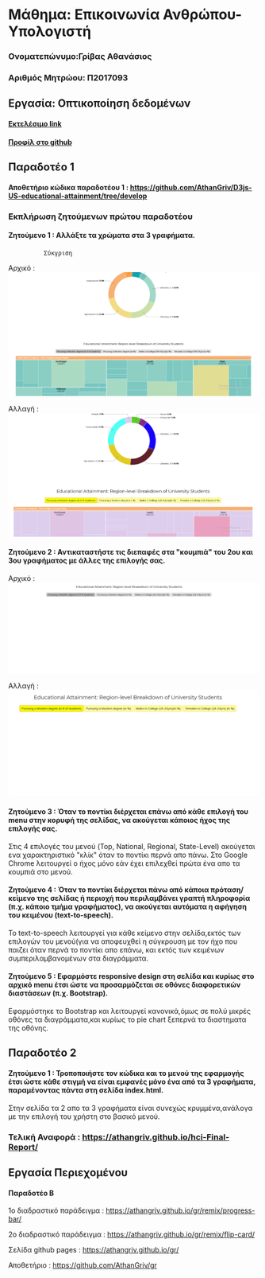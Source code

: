 # Μάθημα: Επικοινωνία Ανθρώπου-Υπολογιστή

### Ονοματεπώνυμο:Γρίβας Αθανάσιος

### Αριθμός Μητρώου: Π2017093

## Εργασία: Οπτικοποίηση δεδομένων

#### [Εκτελέσιμο link](https://athangriv.github.io/D3js-US-educational-attainment/ '[Εκτελέσιμο link')
#### [Προφίλ στο github](https://github.com/AthanGriv/D3js-US-educational-attainment 'Προφίλ στο github')

## Παραδοτέο 1

#### Αποθετήριο κώδικα παραδοτέου 1 : https://github.com/AthanGriv/D3js-US-educational-attainment/tree/develop

### Εκπλήρωση ζητούμενων πρώτου παραδοτέου

#### Ζητούμενο 1 : Αλλάξτε τα χρώματα στα 3 γραφήματα.

              Σύκγριση
  
Αρχικό : ![ScreenShot](Original.png)

Αλλαγή : ![ScreenShot](Changed.png)

#### Ζητούμενο 2 : Αντικαταστήστε τις διεπαφές στα "κουμπιά" του 2ου και 3ου γραφήματος με άλλες της επιλογής σας.

Αρχικό : ![ScreenShot](OriginalButtons.png)

Αλλαγή : ![ScreenShot](ChangedButtons.png)

#### Ζητούμενο 3 : Όταν το ποντίκι διέρχεται επάνω από κάθε επιλογή του menu στην κορυφή της σελίδας, να ακούγεται κάποιος ήχος της επιλογής σας.

Στις 4 επιλογές του μενού (Top, National, Regional, State-Level) ακούγεται ενα χαρακτηριστικό "κλίκ" όταν το ποντίκι περνά απο πάνω. 
Στο Google Chrome λειτουργεί ο ήχος μόνο εάν έχει επιλεχθεί πρώτα ένα απο τα κουμπιά στο μενού.

#### Ζητούμενο 4 : Όταν το ποντίκι διέρχεται πάνω από κάποια πρόταση/κείμενο της σελίδας ή περιοχή που περιλαμβάνει γραπτή πληροφορία (π.χ. κάποιο τμήμα γραφήματος), να ακούγεται αυτόματα η αφήγηση του κειμένου (text-to-speech).

Το text-to-speech λειτουργεί για κάθε κείμενο στην σελίδα,εκτός των επιλογών του μενού(για να αποφευχθεί η σύγκρουση με τον ήχο που παιζει όταν περνά το ποντίκι απο επάνω,
και εκτός των κειμένων συμπεριλαμβανομένων στα διαγράμματα.

#### Ζητούμενο 5 : Εφαρμόστε responsive design στη σελίδα και κυρίως στο αρχικό menu έτσι ώστε να προσαρμόζεται σε οθόνες διαφορετικών διαστάσεων (π.χ. Bootstrap).

Εφαρμόστηκε το Bootstrap και λειτουργεί κανονικά,όμως σε πολύ μικρές οθόνες τα διαγράμματα,και κυρίως το pie chart ξεπερνά τα διαστηματα της οθόνης.

## Παραδοτέο 2

#### Ζητούμενο 1 : Τροποποιήστε τον κώδικα και το μενού της εφαρμογής έτσι ώστε κάθε στιγμή να είναι εμφανές μόνο ένα από τα 3 γραφήματα, παραμένοντας πάντα στη σελίδα index.html.

Στην σελίδα τα 2 απο τα 3 γραφήματα είναι συνεχώς κρυμμένα,ανάλογα με την επιλογή του χρήστη στο βασικό μενού.

### Τελική Αναφορά : https://athangriv.github.io/hci-Final-Report/

## Εργασία Περιεχομένου

#### Παραδοτέο Β

1ο διαδραστικό παράδειγμα : https://athangriv.github.io/gr/remix/progress-bar/

2ο διαδραστικό παράδειγμα : https://athangriv.github.io/gr/remix/flip-card/

Σελίδα github pages : https://athangriv.github.io/gr/

Αποθετήριο : https://github.com/AthanGriv/gr
